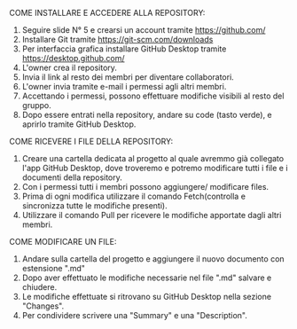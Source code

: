 
COME INSTALLARE E ACCEDERE ALLA REPOSITORY:

1) Seguire slide N° 5 e crearsi un account tramite https://github.com/
2) Installare Git tramite https://git-scm.com/downloads 
3) Per interfaccia grafica installare GitHub Desktop tramite https://desktop.github.com/
4) L'owner crea il repository.
5) Invia il link al resto dei membri per diventare collaboratori.
6) L'owner invia tramite e-mail i permessi agli altri membri.
7) Accettando i permessi, possono effettuare modifiche visibili al resto del gruppo.
8) Dopo essere entrati nella repository, andare su code (tasto verde), e aprirlo tramite GitHub Desktop.

COME RICEVERE I FILE DELLA REPOSITORY:

1) Creare una cartella dedicata al progetto al quale avremmo già collegato l'app GitHub Desktop, dove troveremo e potremo modificare tutti i file e i documenti della repository.
2) Con i permessi tutti i membri possono aggiungere/ modificare files.
3) Prima di ogni modifica utilizzare il comando Fetch(controlla e sincronizza tutte le modifiche presenti).
4) Utilizzare il comando Pull per ricevere le modifiche apportate dagli altri membri.

COME MODIFICARE UN FILE:

1) Andare sulla cartella del progetto e aggiungere il nuovo documento con estensione ".md"
2) Dopo aver effettuato le modifiche necessarie nel file ".md" salvare e chiudere.
3) Le modifiche effettuate si ritrovano su GitHub Desktop nella sezione "Changes".
4) Per condividere scrivere una "Summary" e una "Description".


